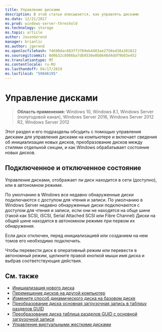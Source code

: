 ```yaml
---
title: Управление дисками
description: В этой статье описывается, как управлять дисками
ms.date: 12/21/2017
ms.prod: windows-server-threshold
ms.technology: storage
ms.topic: article
author: JasonGerend
manager: brianlic
ms.author: jgerend
ms.openlocfilehash: f4698dac683ff3769eb4403ae2750ad38a301022
ms.sourcegitcommit: 0d0b32c8986ba7db9536e0b8648d4ddf9b03e452
ms.translationtype: MT
ms.contentlocale: ru-RU
ms.lasthandoff: 04/17/2019
ms.locfileid: "59846195"
---
```

# <a name="manage-disks"></a>Управление дисками

> **Область применения:** Windows 10, Windows 8.1, Windows Server (полугодовой канал), Windows Server 2016, Windows Server 2012 R2, Windows Server 2012

Этот раздел и его подразделы обсудить с помощью управления дисками для управления дисками на компьютере и включает сведения об инициализации новых дисков, преобразование дисков между стилями отдельной секции, и как Windows обрабатывает состояние новых дисков.

## <a name="online-and-offline-status"></a>Подключенное и отключенное состояние

Управление дисками, отображает ли диск находится в сети (доступно), или в автономном режиме.

По умолчанию в Windows все недавно обнаруженные диски подключаются с доступом для чтения и записи. По умолчанию в Windows Server недавно обнаруженные диски подключаются с доступом для чтения и записи, если они не находятся на обще шине (такой как SCSI, iSCSI, Serial Attached SCSI или Fibre Channel) Диски на общей шине находятся в автономном режиме при первом их обнаружения.

Если диск отключен, перед инициализацией или созданием на нем томов его необходимо подключить.

Чтобы перевести диск в оперативный режим или перевести в автономный режим, щелкните правой кнопкой мыши имя диска и выбрав соответствующие действия.





## <a name="see-also"></a>См. также

-   [Инициализация нового диска](initialize-new-disks.md)
-   [Перемещение дисков на другой компьютер](move-disks-to-another-computer.md)
-   [Измените способ динамического диска на базовом диске](change-a-dynamic-disk-back-to-a-basic-disk.md)
-   [Преобразование диска основная загрузочная запись в таблицу разделов GUID](change-an-mbr-disk-into-a-gpt-disk.md)
-   [Преобразование диска таблица разделов GUID с основной загрузочной записи](change-a-gpt-disk-into-an-mbr-disk.md)
-   [Управление виртуальными жесткими дисками](manage-virtual-hard-disks.md)